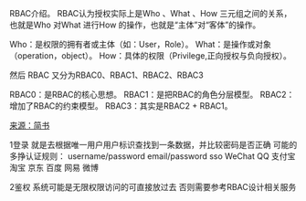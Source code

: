 RBAC介绍。
RBAC认为授权实际上是Who 、What 、How 三元组之间的关系，也就是Who 对What 进行How 的操作，也就是“主体”对“客体”的操作。

Who：是权限的拥有者或主体（如：User，Role）。
What：是操作或对象（operation，object）。
How：具体的权限（Privilege,正向授权与负向授权）。

然后 RBAC 又分为RBAC0、RBAC1、RBAC2、RBAC3

RBAC0：是RBAC的核心思想。
RBAC1：是把RBAC的角色分层模型。
RBAC2：增加了RBAC的约束模型。
RBAC3：其实是RBAC2 + RBAC1。

[来源：简书](https://www.jianshu.com/p/38d0d2adb265)


1登录
就是去根据唯一用户用户标识查找到一条数据，并比较密码是否正确
可能的多挣认证规则：
username/password
email/password
sso
WeChat
QQ
支付宝
淘宝
京东
百度
网易
微博

2鉴权
系统可能是无限权限访问的可直接放过去
否则需要参考RBAC设计相关服务
